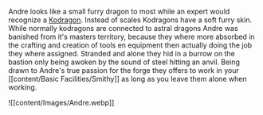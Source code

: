 Andre looks like a small furry dragon to most while an expert would recognize a [Kodragon](https://dungeonsdragons.fandom.com/wiki/Kodragon). Instead of scales Kodragons have a soft furry skin. While normally kodragons are connected to astral dragons Andre was banished from it's masters territory, because they where more absorbed in the crafting and creation of tools en equipment then actually doing the job they where assigned. Stranded and alone they hid in a burrow on the bastion only being awoken by the sound of steel hitting an anvil. Being drawn to Andre's true passion for the forge they offers to work in your [[content/Basic Facilities/Smithy]] as long as you leave them alone when working. 

![[content/Images/Andre.webp]]